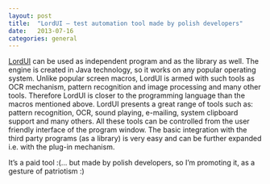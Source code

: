 ```yaml
---
layout: post
title:  "LordUI – test automation tool made by polish developers"
date:   2013-07-16
categories: general
---
```


<a href="http://www.lordui.com/en/lord-of-user-interface" target="_blank">LordUI</a> can be used as independent program and as the library as well. The engine is created in Java technology, so it works on any popular operating system. Unlike popular screen macros, LordUI is armed with such tools as OCR mechanism, pattern recognition and image processing and many other tools. Therefore LordUI is closer to the programming language than the macros mentioned above. LordUI presents a great range of tools such as: pattern recognition, OCR, sound playing, e-mailing, system clipboard support and many others. All these tools can be controlled from the user friendly interface of the program window. The basic integration with the third party programs (as a library) is very easy and can be further expanded i.e. with the plug-in mechanism.

It’s a paid tool :(... but made by polish developers, so I’m promoting it, as a gesture of patriotism :)
